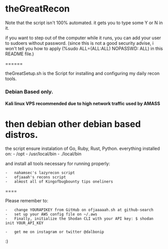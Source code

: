 # theGreatRecon
Note that the script isn't 100% automated. it gets you to type some Y or N in it.

if you want to step out of the computer while it runs, you can add your user to sudoers without password.
(since this is not a good security advise, i won't tell you how to apply (%sudo	ALL=(ALL:ALL) NOPASSWD: ALL) in this README file.)

======

theGreatSetup.sh is the Script for installing and configuring my daily recon tools.

### Debian Based only.

#### Kali linux VPS recommended due to high network traffic used by AMASS
then debian other debian based distros.
====

the script ensure instalation of Go, Ruby, Rust, Python. everything installed on:
    -   /opt
    -   /usr/local/bin
    -   ./local/bin


and install all tools necessary for running properly:

    -   nahamsec's lazyrecon script
    -   ofjaaah's recons script
    -   almost all of Kingofbugbounty tips oneliners

====

Please remember to:

    -   change YOURAPIKEY from GitHub on ofjaaaaah.sh at github-search
    -   set up your AWS config file on ~/.aws
    -   Finally, initialize the Shodan CLI with your API key: $ shodan init YOUR_API_KEY

    -   get me on instagram or twitter @dalbonip

:)
